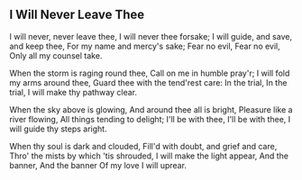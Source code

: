 ## I Will Never Leave Thee

I will never, never leave thee,
I will never thee forsake;
I will guide, and save, and keep thee,
For my name and mercy's sake;
Fear no evil, Fear no evil,
Only all my counsel take.

When the storm is raging round thee,
Call on me in humble pray'r;
I will fold my arms around thee,
Guard thee with the tend'rest care:
In the trial, In the trial,
I will make thy pathway clear.

When the sky above is glowing,
And around thee all is bright,
Pleasure like a river flowing,
All things tending to delight;
I'll be with thee, I'll be with thee,
I will guide thy steps aright.

When thy soul is dark and clouded,
Fill'd with doubt, and grief and care,
Thro' the mists by which 'tis shrouded,
I will make the light appear,
And the banner, And the banner
Of my love I will uprear.